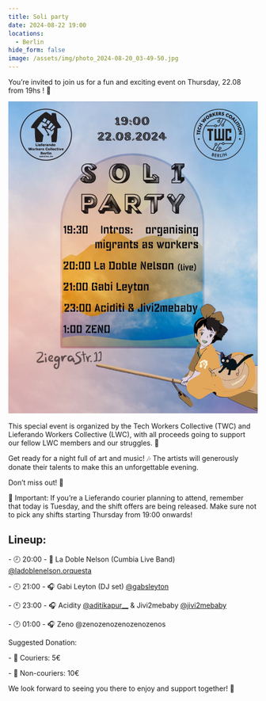 ```yaml
---
title: Soli party
date: 2024-08-22 19:00
locations:
  - Berlin
hide_form: false
image: /assets/img/photo_2024-08-20_03-49-50.jpg
---
```

You’re invited to join us for a fun and exciting event on Thursday, 22.08 from 19hs ! 🎊

![](/assets/img/photo_2024-08-20_03-49-50.jpg)

This special event is organized by the Tech Workers Collective (TWC) and Lieferando Workers Collective (LWC), with all proceeds going to support our fellow LWC members and our struggles. 🤝

Get ready for a night full of art and music! 🎶 The artists will generously donate their talents to make this an unforgettable evening.

Don’t miss out! 🙌

📢 Important: If you’re a Lieferando courier planning to attend, remember that today is Tuesday, and the shift offers are being released. Make sure not to pick any shifts starting Thursday from 19:00 onwards!

## Lineup:

\- 🕗 20:00 - 🎺 La Doble Nelson (Cumbia Live Band) [@ladoblenelson.orquesta](https://instagram.com/ladoblenelson.orquesta)

\- 🕘 21:00 - 🎧 Gabi Leyton (DJ set) [@gabsleyton](https://instagram.com/gabsleyton)

\- 🕚 23:00 - 🎧 Acidity [@aditikapur__](https://instagram.com/aditikapur__) & Jivi2mebaby [@jivi2mebaby](https://instagram.com/jivi2mebaby)

\- 🕐 01:00 - 🎧 Zeno @zenozenozenozenozenos

Suggested Donation:

\- 🧡 Couriers: 5€

\- 💛 Non-couriers: 10€

We look forward to seeing you there to enjoy and support together! 🌟
